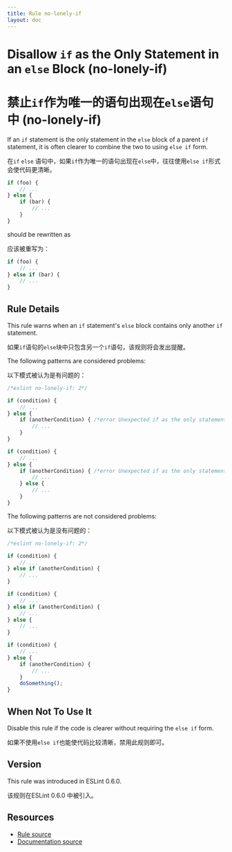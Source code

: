 ```yaml
---
title: Rule no-lonely-if
layout: doc
---
```

<!-- Note: No pull requests accepted for this file. See README.md in the root directory for details. -->
# Disallow `if` as the Only Statement in an `else` Block (no-lonely-if)

# 禁止`if`作为唯一的语句出现在`else`语句中 (no-lonely-if)

If an `if` statement is the only statement in the `else` block of a parent `if` statement, it is often clearer to combine the two to using `else if` form.

在`if` `else` 语句中，如果`if`作为唯一的语句出现在`else`中，往往使用`else if`形式会使代码更清晰。

```js
if (foo) {
    // ...
} else {
    if (bar) {
        // ...
    }
}
```

should be rewritten as

应该被重写为：

```js
if (foo) {
    // ...
} else if (bar) {
    // ...
}
```

## Rule Details

This rule warns when an `if` statement's `else` block contains only another `if` statement.

如果`if`语句的`else`块中只包含另一个`if`语句，该规则将会发出提醒。

The following patterns are considered problems:

以下模式被认为是有问题的：

```js
/*eslint no-lonely-if: 2*/

if (condition) {
    // ...
} else {
    if (anotherCondition) { /*error Unexpected if as the only statement in an else block.*/
        // ...
    }
}

if (condition) {
    // ...
} else {
    if (anotherCondition) { /*error Unexpected if as the only statement in an else block.*/
        // ...
    } else {
        // ...
    }
}
```

The following patterns are not considered problems:

以下模式被认为是没有问题的：

```js
/*eslint no-lonely-if: 2*/

if (condition) {
    // ...
} else if (anotherCondition) {
    // ...
}

if (condition) {
    // ...
} else if (anotherCondition) {
    // ...
} else {
    // ...
}

if (condition) {
    // ...
} else {
    if (anotherCondition) {
        // ...
    }
    doSomething();
}
```

## When Not To Use It

Disable this rule if the code is clearer without requiring the `else if` form.

如果不使用`else if`也能使代码比较清晰，禁用此规则即可。

## Version

This rule was introduced in ESLint 0.6.0.

该规则在ESLint 0.6.0 中被引入。

## Resources

* [Rule source](https://github.com/eslint/eslint/tree/master/lib/rules/no-lonely-if.js)
* [Documentation source](https://github.com/eslint/eslint/tree/master/docs/rules/no-lonely-if.md)
